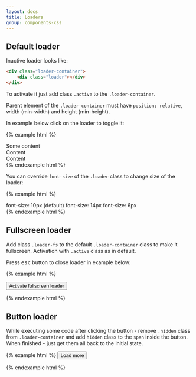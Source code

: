 ```yaml
---
layout: docs
title: Loaders
group: components-css
---
```


## Default loader

Inactive loader looks like:

```html
<div class="loader-container">
    <div class="loader"></div>
</div>
```

To activate it just add class `.active` to the `.loader-container`.

Parent element of the `.loader-container` must have `position: relative`, width (min-width) and height (min-height).

In example below click on the loader to toggle it:

{% example html %}
<div class="fx fx-x-center fx-y-center w-100 height-140">
    <div class="position-r minw-140" onclick="this.getElementsByClassName('loader-container')[0].classList.toggle('active')">
        Some content
        <div class="loader-container active">
            <div class="loader"></div>
        </div>
    </div>
    <div>
        Content
    </div>
    <div>
        Content
    </div>
</div>
{% endexample html %}

You can override `font-size` of the `.loader` class to change size of the loader:

{% example html %}
<div class="fx fx-x-sb fx-y-center w-100 text-center">
    <span>font-size: 10px (default)</span>
    <span>font-size: 14px</span>
    <span>font-size: 6px</span>
</div>
<div class="fx fx-x-sb fx-y-center w-100 height-140">
    <div class="position-r minw-140">
        <div class="loader-container active">
            <div class="loader"></div>
        </div>
    </div>
    <div class="position-r minw-140">
        <div class="loader-container active">
            <div class="loader" style="font-size:14px"></div>
        </div>
    </div>
    <div class="position-r minw-140">
        <div class="loader-container active">
            <div class="loader" style="font-size:6px"></div>
        </div>
    </div>
</div>
{% endexample html %}

## Fullscreen loader

Add class `.loader-fs` to the default `.loader-container` class to make it fullscreen. Activation with `.active` class as in default.

Press <kbd>esc</kbd> button to close loader in example below:

{% example html %}

<button class="button button-action" onclick="document.getElementsByClassName('loader-private')[0].className += ' active'">
    Activate fullscreen loader
</button>

<div class="loader-container loader-fs">
    <i class="icon bb-icon-bee"></i>
</div>

<script>
document.onkeyup = function(e) {
    var fsLoader = document.getElementsByClassName('loader-fs')[0];

    if (e.keyCode == 27) {
        fsLoader.classList.remove('active')
    }
};
</script>

{% endexample html %}

## Button loader

While executing some code after clicking the button - remove `.hidden` class from `.loader-container` and add `hidden` class to the `span` inside the button.
When finished - just get them all back to the initial state.

{% example html %}
<button onclick="loadMore(this)" class="button button-action button-loadmore">
    <div class="loader-container active hidden">
        <div class="loader"></div>
    </div>
    <span class="fs-16">Load more</span>
</button>

<script>   
function loadMore(buttonElement) {
    var container = buttonElement.getElementsByClassName('loader-container')[0],
        text = buttonElement.getElementsByTagName('span')[0];
    
    container.classList.remove('hidden');
    text.className += ' hidden';
    
    // here is your http request
    setTimeout(function() {
        container.className += ' hidden';
        text.classList.remove('hidden');
    }, 2000);
}
</script>
{% endexample html %}